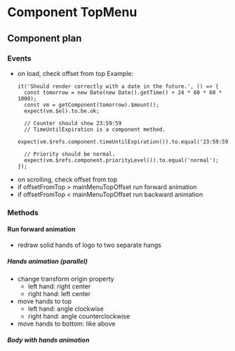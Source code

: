 # Component TopMenu

## Component plan

### Events
-   on load, check offset from top
    Example:
    ```
    it('Should render correctly with a date in the future.', () => {
      const tomorrow = new Date(new Date().getTime() + 24 * 60 * 60 * 1000);
      const vm = getComponent(tomorrow).$mount();
      expect(vm.$el).to.be.ok;
    
      // Counter should show 23:59:59
      // TimeUntilExpiration is a component method.
      expect(vm.$refs.component.timeUntilExpiration()).to.equal('23:59:59');
    
      // Priority should be normal.
      expect(vm.$refs.component.priorityLevel()).to.equal('normal');
    });
    ```
-   on scrolling, check offset from top
-   if offsetFromTop > mainMenuTopOffset run forward animation
-   if offsetFromTop < mainMenuTopOffset run backward animation

### Methods

#### Run forward animation
-   redraw solid hands of logo to two separate hangs

##### Hands animation (parallel)
-   change transform origin property
    -   left hand: right center
    -   right hand: left center
- move hands to top
    -   left hand: angle clockwise
    -   right hand: angle counterclockwise
- move hands to bottom: like above

##### Body with hands animation